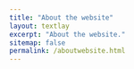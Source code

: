 ```yaml
---
title: "About the website"
layout: textlay
excerpt: "About the website."
sitemap: false
permalink: /aboutwebsite.html
---
```





